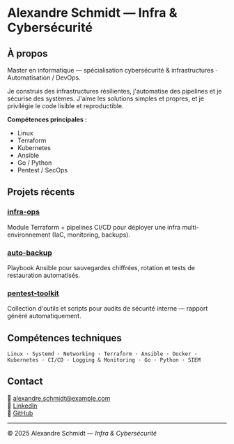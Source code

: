 # Alexandre Schmidt — Infra & Cybersécurité

## À propos
Master en informatique — spécialisation cybersécurité & infrastructures · Automatisation / DevOps.

Je construis des infrastructures résilientes, j'automatise des pipelines et je sécurise des systèmes. J'aime les solutions simples et propres, et je privilégie le code lisible et reproductible.

**Compétences principales :**
- Linux
- Terraform
- Kubernetes
- Ansible
- Go / Python
- Pentest / SecOps

## Projets récents

### [infra-ops](#)
Module Terraform + pipelines CI/CD pour déployer une infra multi-environnement (IaC, monitoring, backups).

### [auto-backup](#)
Playbook Ansible pour sauvegardes chiffrées, rotation et tests de restauration automatisés.

### [pentest-toolkit](#)
Collection d'outils et scripts pour audits de sécurité interne — rapport généré automatiquement.

## Compétences techniques
```
Linux · Systemd · Networking · Terraform · Ansible · Docker · Kubernetes · CI/CD · Logging & Monitoring · Go · Python · SIEM
```

## Contact
📧 [alexandre.schmidt@example.com](mailto:alexandre.schmidt@example.com)  
💼 [LinkedIn](#)  
🐙 [GitHub](#)

---
© 2025 Alexandre Schmidt — *Infra & Cybersécurité*
